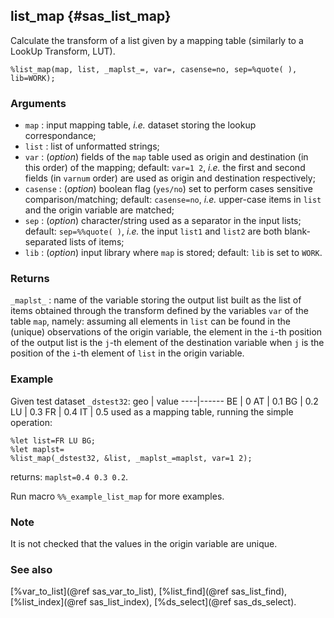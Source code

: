 ## list_map {#sas_list_map}
Calculate the transform of a list given by a mapping table (similarly to a LookUp Transform, LUT).

	%list_map(map, list, _maplst_=, var=, casense=no, sep=%quote( ), lib=WORK);

### Arguments
* `map` : input mapping table, _i.e._ dataset storing the lookup correspondance;
* `list` : list of unformatted strings;
* `var` : (_option_) fields of the `map` table used as origin and destination (in this order)
	of the mapping; default: `var=1 2`, _i.e._ the first and second fields (in `varnum` order)
	are used as origin and destination respectively;
* `casense` : (_option_) boolean flag (`yes/no`) set to perform cases sensitive comparison/matching; 
	default: `casense=no`, _i.e._ upper-case items in `list` and the origin variable are matched;
* `sep` : (_option_) character/string used as a separator in the input lists; default: `sep=%%quote( )`, 
	_i.e._ the input `list1` and `list2` are both blank-separated lists of items;
* `lib` : (_option_) input library where `map` is stored; default: `lib` is set	to `WORK`.
 
### Returns
`_maplst_` : name of the variable storing the output list built as the list of items obtained through
	the transform defined by the variables `var` of the table `map`, namely: assuming all elements
	in `list` can be found in the (unique) observations of the origin variable, the element in the `i`-th 
	position of the output list is the `j`-th element of the destination variable when `j` is the position
	of the `i`-th element of `list` in the origin variable. 

### Example
Given test dataset `_dstest32`:
geo | value
----|------
 BE |  0
 AT |  0.1
 BG |  0.2
 LU |  0.3
 FR |  0.4
 IT |  0.5
used as a mapping table, running the simple operation:

	%let list=FR LU BG;
	%let maplst=
	%list_map(_dstest32, &list, _maplst_=maplst, var=1 2);

returns: `maplst=0.4 0.3 0.2`.	

Run macro `%%_example_list_map` for more examples.

### Note
It is not checked that the values in the origin variable are unique. 

### See also
[%var_to_list](@ref sas_var_to_list), [%list_find](@ref sas_list_find), [%list_index](@ref sas_list_index),
[%ds_select](@ref sas_ds_select).
